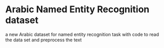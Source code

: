 # Arabic Named Entity Recognition dataset
a new Arabic dataset for named entity recognition task with code to read the data set and preprocess the text
